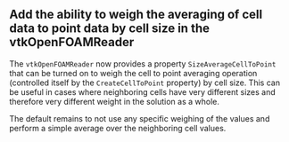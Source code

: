## Add the ability to weigh the averaging of cell data to point data by cell size in the vtkOpenFOAMReader

The `vtkOpenFOAMReader` now provides a property `SizeAverageCellToPoint` that can be turned on to weigh the cell to point averaging operation (controlled itself by the `CreateCellToPoint` property) by cell size. This can be useful in cases where neighboring cells have very different sizes and therefore very different weight in the solution as a whole.

The default remains to not use any specific weighing of the values and perform a simple average over the neighboring cell values.
